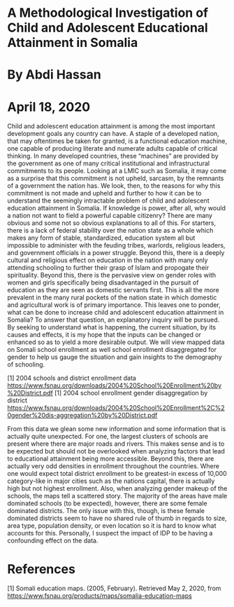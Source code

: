 # A Methodological Investigation of Child and Adolescent Educational Attainment in Somalia
# By Abdi Hassan
# April 18, 2020

Child and adolescent education attainment is among the most important development goals any country can have. A staple of a developed nation, that may oftentimes be taken for granted, is a functional education machine, one capable of producing literate and numerate adults capable of critical thinking. In many developed countries, these “machines” are provided by the government as one of many critical institutional and infrastructural commitments to its people. Looking at a LMIC such as Somalia, it may come as a surprise that this commitment is not upheld, sarcasm, by the remnants of a government the nation has. We look, then, to the reasons for why this commitment is not made and upheld and further to how it can be to understand the seemingly intractable problem of child and adolescent education attainment in Somalia. If knowledge is power, after all, why would a nation not want to field a powerful capable citizenry?
	There are many obvious and some not so obvious explanations to all of this. For starters, there is a lack of federal stability over the nation state as a whole which makes any form of stable, standardized, education system all but impossible to administer with the feuding tribes, warlords, religious leaders, and government officials in a power struggle. Beyond this, there is a deeply cultural and religious effect on education in the nation with many only attending schooling to further their grasp of Islam and propogate their spirituality. Beyond this, there is the pervasive view on gender roles with women and girls specifically being disadvantaged in the pursuit of education as they are seen as domestic servants first. This is all the more prevalent in the many rural pockets of the nation state in which domestic and agricultural work is of primary importance. This leaves one to ponder, what can be done to increase child and adolescent education attainment in Somalia?
	To answer that question, an explanatory inquiry will be pursued. By seeking to understand what is happening, the current situation, by its causes and effects, it is my hope that the inputs can be changed or enhanced so as to yield a more desirable output. We will view mapped data on Somali school enrollment as well school enrollment disaggregated for gender to help us gauge the situation and gain insights to the demography of schooling.

[1] 2004 schools and district enrollment data
https://www.fsnau.org/downloads/2004%20School%20Enrollment%20by%20District.pdf
[1] 2004 school enrollment gender disaggregation by district
https://www.fsnau.org/downloads/2004%20School%20Enrollment%2C%20gender%20dis-aggregation%20by%20District.pdf
	
From this data we glean some new information and some information that is actually quite unexpected. For one, the largest clusters of schools are present where there are major roads and rivers. This makes sense and is to be expected but should not be overlooked when analyzing factors that lead to educational attainment being more accessible. Beyond this, there are actually very odd densities in enrollment throughout the countries. Where one would expect total district enrollment to be greatest-in excess of 10,000 category-like in major cities such as the nations capital, there is actually high but not highest enrollment. Also, when analyzing gender makeup of the schools, the maps tell a scattered story. The majority of the areas have male dominated schools (to be expected), however, there are some female dominated districts. The only issue with this, though, is these female dominated districts seem to have no shared rule of thumb in regards to size, area type, population density, or even location so it is hard to know what accounts for this. Personally, I suspect the impact of IDP to be having a confounding effect on the data.

# References
[1] Somali education maps. (2005, February). Retrieved May 2, 2020, from 
     https://www.fsnau.org/products/maps/somalia-education-maps
